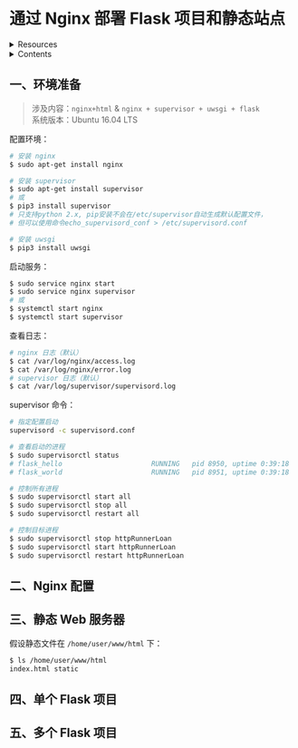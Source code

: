 # 通过 Nginx 部署 Flask 项目和静态站点

<details>
<summary>Resources</summary>

- [uWSGI 官方中文文档](https://uwsgi-docs-zh.readthedocs.io/zh_CN/latest/index.html)  
- [Supervisor](http://www.supervisord.org/) — 进程管理系统。  
- [通过Nginx部署flask项目和静态站点 | 简书](https://www.jianshu.com/p/aed6b5204225)  
- [在 Ubuntu 上使用 Nginx 部署 Flask 应用 | oschina](https://www.oschina.net/translate/serving-flask-with-nginx-on-ubuntu)  
- [Flask+uwsgi+Nginx部署应用 | 简书](https://www.jianshu.com/p/84978157c785)  
</details>

<details>
<summary>Contents</summary>

- [环境准备](#一环境准备)
- [Nginx 配置](#二Nginx-配置)
- [静态 Web 服务器](#三静态-Web-服务器)
- [单个 Flask 项目](#四单个-Flask-项目)
- [多个 Flask 项目](#五多个-Flask-项目)
</details>

## 一、环境准备

>涉及内容：`nginx+html` & `nginx + supervisor + uwsgi + flask`  
>系统版本：Ubuntu 16.04 LTS

配置环境：  
```sh
# 安装 nginx
$ sudo apt-get install nginx

# 安装 supervisor
$ sudo apt-get install supervisor
# 或
$ pip3 install supervisor
# 只支持python 2.x, pip安装不会在/etc/supervisor自动生成默认配置文件，
# 但可以使用命令echo_supervisord_conf > /etc/supervisord.conf

# 安装 uwsgi
$ pip3 install uwsgi
```

启动服务：  
```sh
$ sudo service nginx start
$ sudo service nginx supervisor
# 或
$ systemctl start nginx
$ systemctl start supervisor
```

查看日志：  
```sh
# nginx 日志（默认）
$ cat /var/log/nginx/access.log
$ cat /var/log/nginx/error.log
# supervisor 日志（默认）
$ cat /var/log/supervisor/supervisord.log
```

supervisor 命令：  
```sh
# 指定配置启动
supervisord -c supervisord.conf

# 查看启动的进程
$ sudo supervisorctl status
# flask_hello                      RUNNING   pid 8950, uptime 0:39:18
# flask_world                      RUNNING   pid 8951, uptime 0:39:18

# 控制所有进程
$ sudo supervisorctl start all
$ sudo supervisorctl stop all
$ sudo supervisorctl restart all

# 控制目标进程
$ sudo supervisorctl stop httpRunnerLoan
$ sudo supervisorctl start httpRunnerLoan
$ sudo supervisorctl restart httpRunnerLoan
```

## 二、Nginx 配置

## 三、静态 Web 服务器

假设静态文件在 `/home/user/www/html` 下：  
```sh
$ ls /home/user/www/html
index.html static
```

## 四、单个 Flask 项目

## 五、多个 Flask 项目
